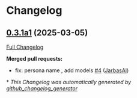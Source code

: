 # Changelog

## [0.3.1a1](https://github.com/OpenVoiceOS/ovos-persona-server/tree/0.3.1a1) (2025-03-05)

[Full Changelog](https://github.com/OpenVoiceOS/ovos-persona-server/compare/0.3.0...0.3.1a1)

**Merged pull requests:**

- fix: persona name , add models [\#4](https://github.com/OpenVoiceOS/ovos-persona-server/pull/4) ([JarbasAl](https://github.com/JarbasAl))



\* *This Changelog was automatically generated by [github_changelog_generator](https://github.com/github-changelog-generator/github-changelog-generator)*
